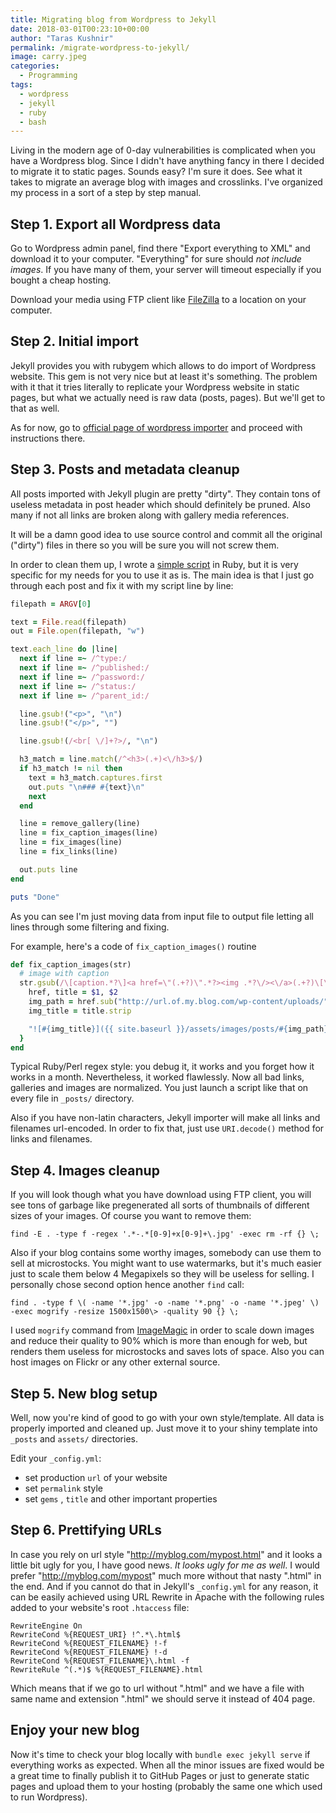 ```yaml
---
title: Migrating blog from Wordpress to Jekyll
date: 2018-03-01T00:23:10+00:00
author: "Taras Kushnir"
permalink: /migrate-wordpress-to-jekyll/
image: carry.jpeg
categories:
  - Programming
tags:
  - wordpress
  - jekyll
  - ruby
  - bash
---
```


Living in the modern age of 0-day vulnerabilities is complicated when you have a Wordpress blog. Since I didn't have anything fancy in there I decided to migrate it to static pages. Sounds easy? I'm sure it does. See what it takes to migrate an average blog with images and crosslinks. I've organized my process in a sort of a step by step manual.

<!--more-->

## Step 1. Export all Wordpress data

Go to Wordpress admin panel, find there "Export everything to XML" and download it to your computer. "Everything" for sure should _not include images_. If you have many of them, your server will timeout especially if you bought a cheap hosting.

Download your media using FTP client like [FileZilla](https://filezilla-project.org/) to a location on your computer.

## Step 2. Initial import

Jekyll provides you with rubygem which allows to do import of Wordpress website. This gem is not very nice but at least it's something. The problem with it that it tries literally to replicate your Wordpress website in static pages, but what we actually need is raw data (posts, pages). But we'll get to that as well.

As for now, go to [official page of wordpress importer](http://import.jekyllrb.com/docs/wordpressdotcom/) and proceed with instructions there.

## Step 3. Posts and metadata cleanup

All posts imported with Jekyll plugin are pretty "dirty". They contain tons of useless metadata in post header which should definitely be pruned. Also many if not all links are broken along with gallery media references.

It will be a damn good idea to use source control and commit all the original ("dirty") files in there so you will be sure you will not screw them.

In order to clean them up, I wrote a [simple script](https://github.com/ribtoks/heap/blob/master/scripts/fix_jekyll_post.rb) in Ruby, but it is very specific for my needs for you to use it as is. The main idea is that I just go through each post and fix it with my script line by line:

```ruby
filepath = ARGV[0]

text = File.read(filepath)
out = File.open(filepath, "w")

text.each_line do |line|
  next if line =~ /^type:/
  next if line =~ /^published:/
  next if line =~ /^password:/
  next if line =~ /^status:/
  next if line =~ /^parent_id:/

  line.gsub!("<p>", "\n")
  line.gsub!("</p>", "")

  line.gsub!(/<br[ \/]+?>/, "\n")

  h3_match = line.match(/^<h3>(.+)<\/h3>$/)
  if h3_match != nil then
    text = h3_match.captures.first
    out.puts "\n### #{text}\n"
    next
  end

  line = remove_gallery(line)
  line = fix_caption_images(line)
  line = fix_images(line)
  line = fix_links(line)

  out.puts line
end

puts "Done"
```

As you can see I'm just moving data from input file to output file letting all lines through some filtering and fixing.

For example, here's a code of `fix_caption_images()` routine

```ruby
def fix_caption_images(str)
  # image with caption
  str.gsub(/\[caption.*?\]<a href=\"(.+?)\".*?><img .*?\/><\/a>(.+?)\[\/caption\]/) { |match|
    href, title = $1, $2
    img_path = href.sub("http://url.of.my.blog.com/wp-content/uploads/", "")
    img_title = title.strip

    "![#{img_title}]({{ site.baseurl }}/assets/images/posts/#{img_path})\n*#{img_title}*"
  }
end
```

Typical Ruby/Perl regex style: you debug it, it works and you forget how it works in a month. Nevertheless, it worked flawlessly. Now all bad links, galleries and images are normalized. You just launch a script like that on every file in `_posts/` directory.

Also if you have non-latin characters, Jekyll importer will make all links and filenames url-encoded. In order to fix that, just use `URI.decode()` method for links and filenames.

## Step 4. Images cleanup

If you will look though what you have download using FTP client, you will see tons of garbage like pregenerated all sorts of thumbnails of different sizes of your images. Of course you want to remove them:

```
find -E . -type f -regex '.*-.*[0-9]+x[0-9]+\.jpg' -exec rm -rf {} \;
```

Also if your blog contains some worthy images, somebody can use them to sell at microstocks. You might want to use watermarks, but it's much easier just to scale them below 4 Megapixels so they will be useless for selling. I personally chose second option hence another `find` call:

```
find . -type f \( -name '*.jpg' -o -name '*.png' -o -name '*.jpeg' \) -exec mogrify -resize 1500x1500\> -quality 90 {} \;
```

I used `mogrify` command from [ImageMagic](https://www.imagemagick.org) in order to scale down images and reduce their quality to 90% which is more than enough for web, but renders them useless for microstocks and saves lots of space. Also you can host images on Flickr or any other external source.

## Step 5. New blog setup

Well, now you're kind of good to go with your own style/template. All data is properly imported and cleaned up. Just move it to your shiny template into `_posts` and `assets/` directories.

Edit your `_config.yml`:
* set production `url` of your website
* set `permalink` style
* set `gems` , `title` and other important properties

## Step 6. Prettifying URLs

In case you rely on url style "http://myblog.com/mypost.html" and it looks a little bit ugly for you, I have good news. _It looks ugly for me as well_. I would prefer "http://myblog.com/mypost" much more without that nasty ".html" in the end. And if you cannot do that in Jekyll's `_config.yml` for any reason, it can be easily achieved using URL Rewrite in Apache with the following rules added to your website's root `.htaccess` file:

```
RewriteEngine On
RewriteCond %{REQUEST_URI} !^.*\.html$
RewriteCond %{REQUEST_FILENAME} !-f
RewriteCond %{REQUEST_FILENAME} !-d
RewriteCond %{REQUEST_FILENAME}\.html -f
RewriteRule ^(.*)$ %{REQUEST_FILENAME}.html
```

Which means that if we go to url without ".html" and we have a file with same name and extension ".html" we should serve it instead of 404 page.

## Enjoy your new blog

Now it's time to check your blog locally with `bundle exec jekyll serve` if everything works as expected. When all the minor issues are fixed would be a great time to finally publish it to GitHub Pages or just to generate static pages and upload them to your hosting (probably the same one which used to run Wordpress).
